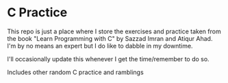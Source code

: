 # C Practice
This repo is just a place where I store the exercises and practice taken from the book "Learn Programming with C" by Sazzad Imran and Atiqur Ahad. I'm by no means an expert but I do like to dabble in my downtime.

I'll occasionally update this whenever I get the time/remember to do so.

Includes other random C practice and ramblings
